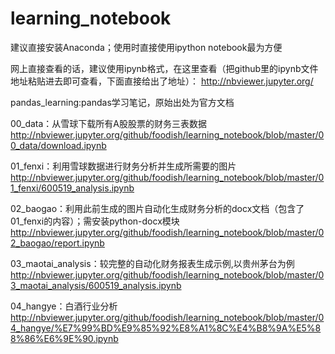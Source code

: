 # learning_notebook
建议直接安装Anaconda；使用时直接使用ipython notebook最为方便

网上直接查看的话，建议使用ipynb格式，在这里查看（把github里的ipynb文件地址粘贴进去即可查看，下面直接给出了地址）：
http://nbviewer.jupyter.org/

pandas_learning:pandas学习笔记，原始出处为官方文档

00_data：从雪球下载所有A股股票的财务三表数据
http://nbviewer.jupyter.org/github/foodish/learning_notebook/blob/master/00_data/download.ipynb

01_fenxi：利用雪球数据进行财务分析并生成所需要的图片
http://nbviewer.jupyter.org/github/foodish/learning_notebook/blob/master/01_fenxi/600519_analysis.ipynb

02_baogao：利用此前生成的图片自动化生成财务分析的docx文档（包含了01_fenxi的内容）；需安装python-docx模块
http://nbviewer.jupyter.org/github/foodish/learning_notebook/blob/master/02_baogao/report.ipynb

03_maotai_analysis：较完整的自动化财务报表生成示例,以贵州茅台为例
http://nbviewer.jupyter.org/github/foodish/learning_notebook/blob/master/03_maotai_analysis/600519_analysis.ipynb

04_hangye：白酒行业分析
http://nbviewer.jupyter.org/github/foodish/learning_notebook/blob/master/04_hangye/%E7%99%BD%E9%85%92%E8%A1%8C%E4%B8%9A%E5%88%86%E6%9E%90.ipynb